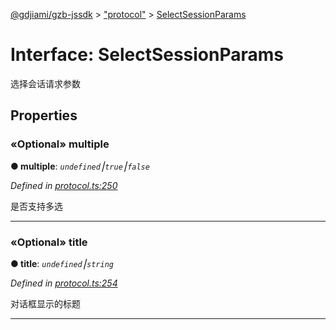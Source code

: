[@gdjiami/gzb-jssdk](../README.md) > ["protocol"](../modules/_protocol_.md) > [SelectSessionParams](../interfaces/_protocol_.selectsessionparams.md)



# Interface: SelectSessionParams


选择会话请求参数


## Properties
<a id="multiple"></a>

### «Optional» multiple

**●  multiple**:  *`undefined`⎮`true`⎮`false`* 

*Defined in [protocol.ts:250](https://github.com/GDJiaMi/gzb-jssdk/blob/38ff667/src/protocol.ts#L250)*



是否支持多选




___

<a id="title"></a>

### «Optional» title

**●  title**:  *`undefined`⎮`string`* 

*Defined in [protocol.ts:254](https://github.com/GDJiaMi/gzb-jssdk/blob/38ff667/src/protocol.ts#L254)*



对话框显示的标题




___


